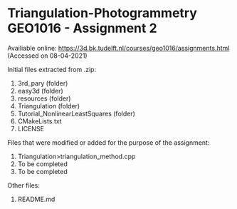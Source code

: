 # Triangulation-Photogrammetry GEO1016 - Assignment 2
Availiable online: https://3d.bk.tudelft.nl/courses/geo1016/assignments.html (Accessed on 08-04-2021)

Initial files extracted from .zip:
1. 3rd_pary (folder)
2. easy3d (folder)
3. resources (folder)
4. Triangulation (folder)
5. Tutorial_NonlinearLeastSquares (folder)
6. CMakeLists.txt
7. LICENSE

Files that were modified or added for the purpose of the assignment:
1. Triangulation>triangulation_method.cpp
2. To be completed
3. To be completed

Other files:
1. README.md
